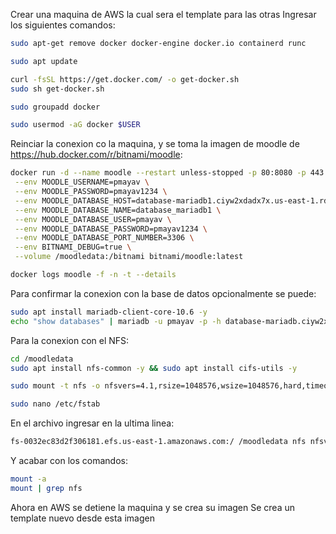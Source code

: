 Crear una maquina de AWS la cual sera el template para las otras
Ingresar los siguientes comandos:
```sh
sudo apt-get remove docker docker-engine docker.io containerd runc
```
```sh
sudo apt update
```
```sh
curl -fsSL https://get.docker.com/ -o get-docker.sh
sudo sh get-docker.sh
```
```sh
sudo groupadd docker
```
```sh
sudo usermod -aG docker $USER
```
Reinciar la conexion co la maquina, y se toma la imagen de moodle de https://hub.docker.com/r/bitnami/moodle:
```sh
docker run -d --name moodle --restart unless-stopped -p 80:8080 -p 443:8443 \
 --env MOODLE_USERNAME=pmayav \
 --env MOODLE_PASSWORD=pmayav1234 \
 --env MOODLE_DATABASE_HOST=database-mariadb1.ciyw2xdadx7x.us-east-1.rds.amazonaws.com \
 --env MOODLE_DATABASE_NAME=database_mariadb1 \
 --env MOODLE_DATABASE_USER=pmayav \
 --env MOODLE_DATABASE_PASSWORD=pmayav1234 \
 --env MOODLE_DATABASE_PORT_NUMBER=3306 \
 --env BITNAMI_DEBUG=true \
 --volume /moodledata:/bitnami bitnami/moodle:latest
```
```sh
docker logs moodle -f -n -t --details
```

Para confirmar la conexion con la base de datos opcionalmente se puede:
```sh
sudo apt install mariadb-client-core-10.6 -y
echo "show databases" | mariadb -u pmayav -p -h database-mariadb.ciyw2xdadx7x.us-east-1.rds.amazonaws.com
```
Para la conexion con el NFS:
```sh
cd /moodledata
sudo apt install nfs-common -y && sudo apt install cifs-utils -y
```
```sh
sudo mount -t nfs -o nfsvers=4.1,rsize=1048576,wsize=1048576,hard,timeo=600,retrans=2,noresvport fs-0032ec83d2f306181.efs.us-east-1.amazonaws.com:/ /moodledata
```
```sh
sudo nano /etc/fstab
```
En el archivo ingresar en la ultima linea:
```sh
fs-0032ec83d2f306181.efs.us-east-1.amazonaws.com:/ /moodledata nfs nfsvers=4.1,rsize=1048576,wsize=1048576,hard,timeo=600,retrans=2,noresvport
```
Y acabar con los comandos:
```sh
mount -a
mount | grep nfs
```
Ahora en AWS se detiene la maquina y se crea su imagen
Se crea un template nuevo desde esta imagen
